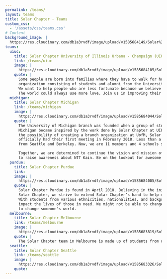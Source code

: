 ```yaml
---
permalink: /teams/
layout: teams
title: Solar Chapter - Teams
custom_css:
  - '/assets/css/teams.css'
# Content
background_image: |
  https://res.cloudinary.com/db1a3rvdf/image/upload/v1585684149/Solar%20Chapter%20Website/teams_page/world_map_q6cryh.png
teams:
  uiuc:
    title: Solar Chapter University of Illinois Urbana - Champaign (UIUC)
    link: /teams/uiuc
    image: |
      https://res.cloudinary.com/db1a3rvdf/image/upload/v1585684105/Solar%20Chapter%20Website/teams_page/uiuc/almamater_hfef8c.png
    quote: |
      Some people are born into families where they have to walk for hours just to get water, all we have to do is turn on the faucet. Founded in 2017, we are Solar Chapter: a non-profit
      organization consisting of students and alumni from the University of Illinois at Urbana-Champaign.
      We want to help people who are less fortunate because we believe everyone deserves a shot at a better life.
      The world could always use more love. Join us in improving their living condition, education, and opportunity!
  michigan:
    title: Solar Chapter Michigan
    link: /teams/michigan
    image: |
      https://res.cloudinary.com/db1a3rvdf/image/upload/v1585684044/Solar%20Chapter%20Website/teams_page/michigan/michiganlaw_yvhmut.png
    quote: |
      The University of Michigan branch was founded when a group of students at
      Michigan became inspired by the work done by Solar Chapter at UIUC. After reaching out and discussing
      the possibility of creating a branch organization at UofM, Solar Chapter at the University of Michigan
      officially had their first meeting in February 2018. Less than a year later, we are joined by members
      from Seattle and Berkeley. Now, we are 11 members and 4 schools strong!

      Together, we are determined to continue the vision and mission of Solar Chapter by expanding their good work. We are proud to announce our current project, Makna, which is an initiative
      to raise awareness about NTT Kain. Be on the lookout for awesome things we have in store!
  purdue:
    title: Solar Chapter Purdue
    link:
    image: |
      https://res.cloudinary.com/db1a3rvdf/image/upload/v1585684005/Solar%20Chapter%20Website/teams_page/purdue/purduebanner_ml22yn.png
    quote: |
      Solar Chapter Purdue is found in April 2018. Believing in the initial work of
      Solar Chapter, we strive to extend Solar Chapter’s hand to help more people around the world.
      With students from various ethnicities, nationalities, and backgrounds, we believe we can help
      impact the lives of those in need. We might not be able to change the world, but we might be able
      to change someone's world.
  melbourne:
    title: Solar Chapter Melbourne
    link: /teams/melbourne
    image: |
      https://res.cloudinary.com/db1a3rvdf/image/upload/v1585683819/Solar%20Chapter%20Website/teams_page/melbourne/melbourne_u0iujm.jpg
    quote: |
      The Solar Chapter team in Melbourne is made up of students from different universities with various skills who are united by the same drive to give back and empower the marginalized in Indonesia. We believe our lives are to be lived for the betterment of those around us. Use what you have and start somewhere.
  seattle:
    title: Solar Chapter Seattle
    link: /teams/seattle
    image: |
      https://res.cloudinary.com/db1a3rvdf/image/upload/v1585683326/Solar%20Chapter%20Website/teams_page/seattle/seattle_ytoyct.jpg
    quote:
---
```

